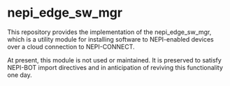 <!--
Copyright (c) 2024 Numurus, LLC <https://www.numurus.com>.

This file is part of nepi-engine
(see https://github.com/nepi-engine).

License: 3-clause BSD, see https://opensource.org/licenses/BSD-3-Clause
-->
# nepi_edge_sw_mgr #
This repository provides the implementation of the nepi_edge_sw_mgr, which is a utility module for installing software to NEPI-enabled devices over a cloud connection to NEPI-CONNECT.

At present, this module is not used or maintained. It is preserved to satisfy NEPI-BOT import directives and in anticipation of reviving this functionality one day.